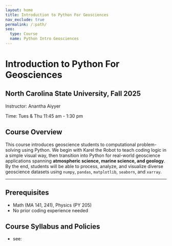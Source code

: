 ```yaml
---
layout: home
title: Introduction to Python For Geosciences
nav_exclude: true
permalink: /:path/
seo:
  type: Course
  name: Python Intro Geosciences
---
```


# Introduction to Python For Geosciences
## North Carolina State University, Fall 2025

Instructor: Anantha Aiyyer

Time: Tues & Thu 11:45 am - 1:30 pm

## Course Overview
This course introduces geoscience students to computational problem-solving using Python. We begin with Karel the Robot to teach coding logic in a simple visual way, then transition into Python for real-world geoscience applications spanning **atmospheric science, marine science, and geology**. By the end, students will be able to process, analyze, and visualize diverse geoscience datasets using `numpy`, `pandas`, `matplotlib`, `seaborn`, and `xarray`.  

---
## Prerequisites
- Math (MA 141, 241), Physics (PY 205)
- No prior coding experience needed

## Course Syllabus and Policies
- see: 

